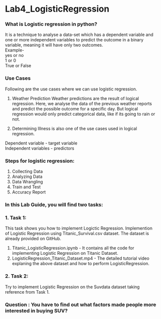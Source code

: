 # Lab4_LogisticRegression

### What is Logistic regression in python? <br> 
It is a technique to analyse a data-set which has a dependent variable and one or more independent variables to predict the outcome in a binary variable, meaning it will have only two outcomes. <br>
Example- <br>
yes or no <br>
1 or 0 <br>
True or False <br>

### Use Cases

Following are the use cases where we can use logistic regression.

1. Weather Prediction
   Weather predictions are the result of logical regression.
   Here, we analyse the data of the previous weather reports and predict the possible outcome for a specific day.
   But logical regression would only predict categorical data, like if its going to rain or not.

2. Determining Illness is also one of the use cases used in logical regression. 


Dependent variable - target variable <br>
Independent variables -  predictors <br>


### Steps for logistic regression:

1. Collecting Data                                                   
2. Analyzing Data                                         
3. Data Wrangling
4. Train and Test                      
5. Accuracy Report


### In this Lab Guide, you will find two tasks:
### 1. Task 1:<br>
This task shows you how to implement Logictic Regression.
Implemention of Logistic Regression using Titanic_Survival.csv dataset. The dataset is already provided on GitHub. <br>
1. Titanic_LogisticRegression.ipynb - It contains all the code for implementing Logistic Regression on Titanic Dataset. <br>
2. LogisticRegression_Titanic_Dataset.mp4 - The detailed tutorial video explaning the above dataset and how to perform LogisticRegression.<br>


### 2. Task 2: <br>
Try to implement Logistic Regression on the Suvdata dataset taking reference from Task 1.  

### Question : You have to find out what factors made people more interested in buying SUV?
